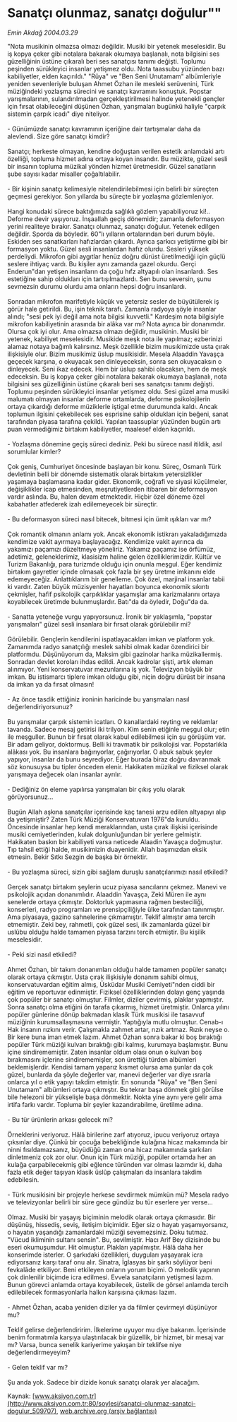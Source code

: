# Sanatçı olunmaz, sanatçı doğulur""

*Emin Akdağ 2004.03.29*

<div class="pNewsDetailMainContent" itemprop="articleBody">
 "Nota musikinin olmazsa olmazı değildir. Musiki bir yetenek meselesidir. Bu iş kopya çeker gibi notalara bakarak okumaya başlanalı, nota bilgisini ses güzelliğinin üstüne çıkaralı beri ses sanatçısı tanımı değişti. Toplumu peşinden sürükleyici insanlar yetişmez oldu. Nota taassubu yüzünden bazı kabiliyetler, elden kaçırıldı." "Rüya" ve "Ben Seni Unutamam" albümleriyle yeniden sevenleriyle buluşan Ahmet Özhan ile mesleki serüvenini, Türk müziğindeki yozlaşma sürecini ve sanatçı kavramını konuştuk. Popstar yarışmalarının, sulandırılmadan gerçekleştirilmesi halinde yetenekli gençler için fırsat olabileceğini düşünen Özhan, yarışmaları bugünkü haliyle "çarpık sistemin çarpık icadı" diye niteliyor.
 <br/>
 <br/>
 - Günümüzde sanatçı kavramının içeriğine dair tartışmalar daha da alevlendi. Size göre sanatçı kimdir?
 <br/>
 <br/>
 Sanatçı; herkeste olmayan, kendine doğuştan  verilen estetik anlamdaki artı özelliği, topluma hizmet adına ortaya koyan insandır. Bu müzikte, güzel sesli bir insanın topluma müzikal yönden hizmet üretmesidir. Güzel sanatların şube sayısı kadar misaller çoğaltılabilir.
 <br/>
 <br/>
 - Bir kişinin sanatçı kelimesiyle nitelendirilebilmesi için belirli bir süreçten geçmesi gerekiyor. Son yıllarda bu süreçte bir yozlaşma gözlemleniyor.
 <br/>
 <br/>
 Hangi konudaki sürece baktığımızda sağlıklı gözlem yapabiliyoruz ki!.. Deforme devir yaşıyoruz. İnşaallah geçiş dönemidir; zamanla deformasyon yerini realiteye bırakır. Sanatçı olunmaz, sanatçı doğulur. Yetenek edilgen değildir. Sporda da böyledir. 60"lı yılların ortalarından beri durum böyle. Eskiden ses sanatkarları hafızlardan çıkardı. Ayrıca şarkıcı yetiştirme gibi bir formasyon yoktu. Güzel sesli insanlardan hafız olurdu. Sesleri yüksek perdeliydi. Mikrofon gibi aygıtlar henüz doğru dürüst üretilmediği için güçlü seslere ihtiyaç vardı. Bu kişiler aynı zamanda gazel okurdu. Gerçi Enderun"dan yetişen insanların da çoğu hıfz altyapılı olan insanlardı. Ses estetiğine sahip oldukları için tartışılmazlardı. Sen bunu seversin, şunu sevmezsin durumu olurdu ama onların hepsi doğru insanlardı.
 <br/>
 <br/>
 Sonradan mikrofon marifetiyle küçük ve yetersiz sesler de büyütülerek iş görür hale getirildi. Bu, işin teknik tarafı. Zamanla radyoya şöyle insanlar alındı; "sesi pek iyi değil ama nota bilgisi kuvvetli." Kardeşim nota bilgisiyle mikrofon kabiliyetinin arasında bir alâka var mı? Nota ayrıca bir donanımdır. Olursa çok iyi olur. Ama olmazsa olmazı değildir, musikinin. Musiki bir yetenek, kabiliyet meselesidir. Musikide meşk nota ile yapılmaz; ezberinizi alamaz notaya bağımlı kalırsınız. Meşk özellikle bizim musıkimizde usta çırak ilişkisiyle olur. Bizim musikimiz üslup musikisidir. Mesela Alaaddin Yavaşça geçecek karşına, o okuyacak sen dinleyeceksin, sonra sen okuyacaksın o dinleyecek. Seni ikaz edecek. Hem bir üslup sahibi olacaksın, hem de meşk edeceksin. Bu iş kopya çeker gibi notalara bakarak okumaya başlanalı, nota bilgisini ses güzelliğinin üstüne çıkaralı beri ses sanatçısı tanımı değişti. Toplumu peşinden sürükleyici insanlar yetişmez oldu. Sesi güzel ama musiki malumatı olmayan insanlar deforme ortamlarda, deforme psikolojilerin ortaya çıkardığı deforme müziklerle iştigal etme durumunda kaldı. Ancak toplumun ilgisini çekebilecek ses esprisine sahip oldukları için beğeni, sanat tarafından piyasa tarafına çekildi. Yapılan taassuplar yüzünden bugün artı puan vermediğimiz birtakım kabiliyetler, maalesef elden kaçırıldı.
 <br/>
 <br/>
 - Yozlaşma dönemine geçiş süreci dediniz. Peki bu sürece nasıl itildik, asıl sorumlular kimler?
 <br/>
 <br/>
 Çok geniş, Cumhuriyet öncesinde başlayan bir konu. Süreç, Osmanlı Türk devletinin belli bir dönemde sistematik olarak birtakım yetersizlikler yaşamaya başlamasına kadar gider. Ekonomik, coğrafi ve siyasi küçülmeler, değişiklikler icap etmesinden, meşrutiyetlerden itibaren bir deformasyon vardır aslında. Bu, halen devam etmektedir. Hiçbir özel döneme özel kabahatler atfederek izah edilemeyecek bir süreçtir.
 <br/>
 <br/>
 - Bu deformasyon süreci nasıl bitecek, bitmesi için ümit ışıkları var mı?
 <br/>
 <br/>
 Çok romantik olmanın anlamı yok. Ancak ekonomik istikrarı yakaladığımızda kendimize vakit ayırmaya başlayacağız. Kendimize vakit ayırınca da yakamızı paçamızı düzeltmeye yöneliriz. Yakamız paçamız ise örfümüz, adetimiz, geleneklerimiz, klasisizm haline gelen özelliklerimizdir. Kültür ve Turizm Bakanlığı, para turizmde olduğu için onunla meşgul. Eğer kendimiz birtakım gayretler içinde olmasak çok fazla bir şey üretme imkanını elde edemeyeceğiz. Anlattıklarım bir genelleme. Çok özel, marjinal insanlar tabii ki vardır. Zaten büyük müzisyenler hayatları boyunca ekonomik sıkıntı çekmişler, hafif psikolojik çarpıklıklar yaşamışlar ama karizmalarını ortaya koyabilecek üretimde bulunmuşlardır. Batı"da da öyledir, Doğu"da da.
 <br/>
 <br/>
 - Sanatta yeteneğe vurgu yapıyorsunuz. İronik bir yaklaşımla, "popstar yarışmaları" güzel sesli insanlara bir fırsat olarak görülebilir mi?
 <br/>
 <br/>
 Görülebilir. Gençlerin kendilerini ispatlayacakları imkan ve platform yok. Zamanımda radyo sanatçılığı meslek sahibi olmak kadar özendirici bir platformdu. Düşünüyorum da, Maksim gibi gazinolar harika müzikallermiş. Sonradan devlet koroları ihdas edildi. Ancak kadrolar şişti, artık eleman alınmıyor. Yeni konservatuvar mezunlarına iş yok. Televizyon büyük bir imkan. Bu istismarcı tiplere imkan olduğu gibi, niçin doğru dürüst bir insana da imkan ya da fırsat olmasın!
 <br/>
 <br/>
 - Az önce tasdik ettiğiniz ironinin haricinde bu yarışmaları nasıl değerlendiriyorsunuz?
 <br/>
 <br/>
 Bu yarışmalar çarpık sistemin icatları. O kanallardaki reyting ve reklamlar tavanda. Sadece mesaj getirisi iki trilyon. Kim senin etiğinle meşgul olur; etin ile meşguller. Bunun bir fırsat olarak kabul edilebilmesi için şu görüşüm var. Bir adam geliyor, doktormuş. Belli ki travmatik bir psikolojisi var. Popstarlıkla alâkası yok. Bu insanlara bağırıyorlar, çağırıyorlar. O abuk sabuk şeyler yapıyor, insanlar da bunu seyrediyor. Eğer burada biraz doğru davranmak söz konusuysa bu tipler önceden elenir. Hakikaten müzikal ve fiziksel olarak yarışmaya değecek olan insanlar ayrılır.
 <br/>
 <br/>
 - Dediğiniz ön eleme yapılırsa yarışmaları bir çıkış yolu olarak görüyorsunuz...
 <br/>
 <br/>
 Bugün Allah aşkına sanatçılar içerisinde kaç tanesi arzu edilen altyapıyı alıp da yetişmiştir? Zaten Türk Müziği Konservatuvarı 1976"da kuruldu. Öncesinde insanlar hep kendi meraklarından, usta çırak ilişkisi içerisinde musiki cemiyetlerinden, kulak dolgunluğundan bir yerlere gelmiştir. Hakikaten baskın bir kabiliyeti varsa neticede Alaadin Yavaşça doğmuştur. Tıp tahsil ettiği halde, musikimizin duayenidir. Allah başımızdan eksik etmesin. Bekir Sıtkı Sezgin de başka bir örnektir.
 <br/>
 <br/>
 - Bu yozlaşma süreci, sizin gibi sağlam duruşlu sanatçılarımızı nasıl etkiledi?
 <br/>
 <br/>
 Gerçek sanatçı birtakım şeylerin ucuz piyasa sancılarını çekmez. Manevi ve psikolojik açıdan donanımlıdır. Alaaddin Yavaşça, Zeki Müren ile aynı senelerde ortaya çıkmıştır. Doktorluk yapmasına rağmen besteciliği, konserleri, radyo programları ve prensipçiliğiyle ülke tarafından tanınmıştır. Ama piyasaya, gazino sahnelerine çıkmamıştır. Teklif almıştır ama tercih etmemiştir. Zeki bey, rahmetli, çok güzel sesi, ilk zamanlarda güzel bir uslûbu olduğu halde tamamen piyasa tarzını tercih etmiştir. Bu kişilik meselesidir.
 <br/>
 <br/>
 - Peki sizi nasıl etkiledi?
 <br/>
 <br/>
 Ahmet Özhan, bir takım donanımları olduğu halde tamamen popüler sanatçı olarak ortaya çıkmıştır. Usta çırak ilişkisiyle donanım sahibi olmuş, konservatuvardan eğitim almış, Üsküdar Musiki Cemiyeti"nden ciddi bir eğitim ve reportuvar edinmiştir. Fiziksel özelliklerinden dolayı genç yaşında çok popüler bir sanatçı olmuştur. Filmler, diziler çevirmiş, plaklar yapmıştır. Sonra sanatçı olma etiğini ön tarafa çıkarmış, hizmet üretmiştir. Onlarca yılını popüler günlerine dönüp bakmadan klasik Türk musikisi ile tasavvuf müziğinin kurumsallaşmasına vermiştir. Yaptığıyla mutlu olmuştur. Cenab-ı Hak insanın rızkını verir. Çalışmakla zahmet artar, rızık artmaz. Rızık neyse o. Bir kere buna iman etmek lazım. Ahmet Özhan sonra bakar ki boş bıraktığı popüler Türk müziği kulvarı bıraktığı gibi kalmış, kurumaya başlamıştır. Bunu içine sindirememiştir. Zaten insanlar oldum olası onun o kulvarı boş bırakmasını içlerine sindirememişler, son ürettiği türden albümleri beklemişlerdir. Kendisi tamam yaparız kısmet olursa ama şunlar da çok güzel, bunlarda da şöyle değerler var, manevi değerler var diye ısrarla onlarca yıl o etik yapıyı takdim etmiştir. En sonunda "Rüya" ve "Ben Seni Unutamam" albümleri ortaya çıkmıştır. Bu tekrar başa dönmek gibi görülse bile helezoni bir yükselişle başa dönmektir. Nokta yine aynı yere gelir ama irtifa farkı vardır. Topluma bir şeyler kazandırabilme, üretilme adına.
 <br/>
 <br/>
 - Bu tür ürünlerin arkası gelecek mi?
 <br/>
 <br/>
 Örneklerini veriyoruz. Hâlâ birilerine zarf atıyoruz, ipucu veriyoruz ortaya çıksınlar diye. Çünkü bir çocuğa bebekliğinde kulağına hicaz makamında bir ninni fısıldamazsanız, büyüdüğü zaman ona hicaz makamında şarkıları dinletmeniz çok zor olur. Onun için Türk müziği, popüler ortamda her an kulağa çarpabilecekmiş gibi eğlence türünden var olması lazımdır ki, daha fazla etik değer taşıyan klasik üslûp çalışmaları da insanlara takdim edebilesin.
 <br/>
 <br/>
 - Türk musikisini bir projeyle herkese sevdirmek mümkün mü? Mesela radyo ve televizyonlar belirli bir süre gece gündüz bu tür eserlere yer verse...
 <br/>
 <br/>
 Olmaz. Musiki bir yaşayış biçiminin melodik olarak ortaya çıkmasıdır. Bir düşünüş, hissediş, seviş, iletişim biçimidir. Eğer siz o hayatı yaşamıyorsanız, o hayatın yaşandığı zamanlardaki müziği sevemezsiniz. Doku tutmaz. "Vücud ikliminin sultanı sensin". Bu, sevilmiştir. Hacı Arif Bey dizisinde bu eseri okumuşumdur. Hit olmuştur. Plakları yapılmıştır. Hâlâ daha her konserimde isterler. O şarkıdaki özellikleri, duyguları yaşayarak icra ediyorsanız karşı taraf onu alır. Sinatra, İglasyas bir şarkı söylüyor beni fevkalâde etkiliyor. Beni etkileyen onların yorum biçimi. O melodik yapının çok dinlenilir biçimde icra edilmesi. Evvela sanatçıların yetişmesi lazım. Bunun görevci anlamda ortaya koyabilecek, üstelik de görsel anlamda tercih edilebilecek formasyonlarla halkın karşısına çıkması lazım.
 <br/>
 <br/>
 - Ahmet Özhan, acaba yeniden diziler ya da filmler çevirmeyi düşünüyor mu?
 <br/>
 <br/>
 Teklif gelirse değerlendiririm. İlkelerime uyuyor mu diye bakarım. İçerisinde benim formatımla karşıya ulaştırılacak bir güzellik, bir hizmet, bir mesaj var mı? Varsa, bunca senelik kariyerime yakışan bir teklifse niye değerlendirmeyeyim?
 <br/>
 <br/>
 - Gelen teklif var mı?
 <br/>
 <br/>
 Şu anda yok. Sadece bir dizide konuk sanatçı olarak yer alacağım.
</div>


Kaynak: [www.aksiyon.com.tr](http://www.aksiyon.com.tr:80/soylesi/sanatci-olunmaz-sanatci-dogulur_509707), [web.archive.org (arşiv bağlantısı)](http://web.archive.org/web/20150124065720/http://www.aksiyon.com.tr:80/soylesi/sanatci-olunmaz-sanatci-dogulur_509707)
